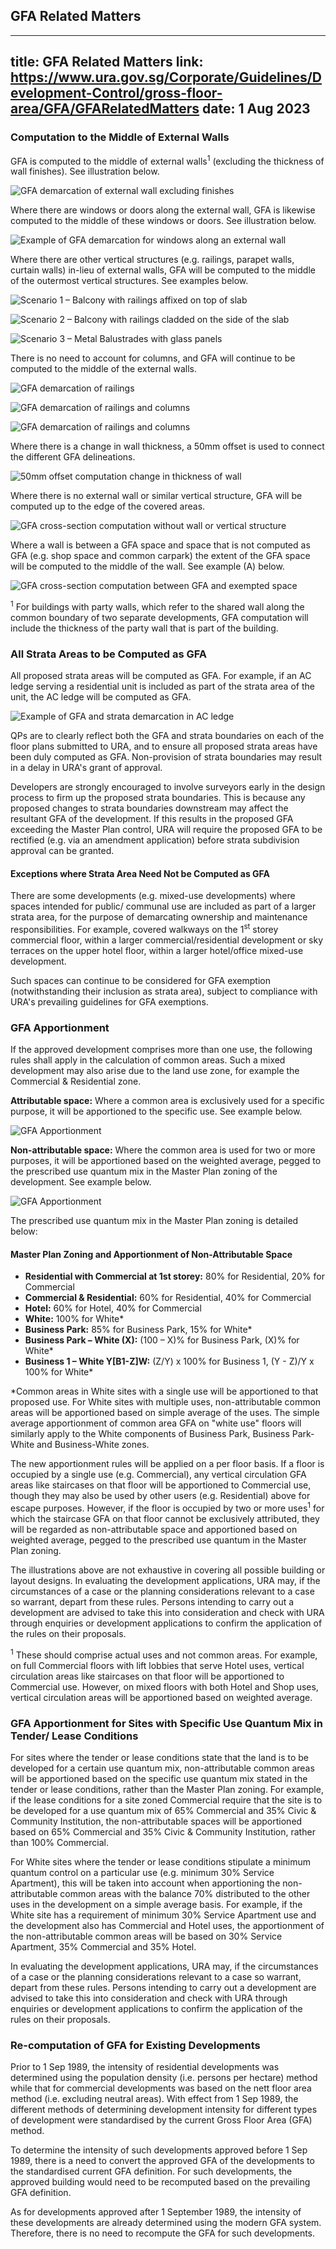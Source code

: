 
## GFA Related Matters
---
title: GFA Related Matters
link: https://www.ura.gov.sg/Corporate/Guidelines/Development-Control/gross-floor-area/GFA/GFARelatedMatters
date: 1 Aug 2023
---

### Computation to the Middle of External Walls

GFA is computed to the middle of external walls<sup>1</sup> (excluding the thickness of wall finishes). See illustration below.

![GFA demarcation of external wall excluding finishes](https://www.ura.gov.sg/-/media/Corporate/Guidelines/Development-control/GFA/71A-GFA-Demarcation-of-external-wall-excluding-finishes_28Jul2023_SC-03-bay-window-and-balcony.jpg?h=500&w=800)

Where there are windows or doors along the external wall, GFA is likewise computed to the middle of these windows or doors. See illustration below.

![Example of GFA demarcation for windows along an external wall](https://www.ura.gov.sg/-/media/Corporate/Guidelines/Development-control/GFA/GFA--Demarcation-for-windows-along-an-external-wall_31Jul2023.jpg?h=500&w=800)

Where there are other vertical structures (e.g. railings, parapet walls, curtain walls) in-lieu of external walls, GFA will be computed to the middle of the outermost vertical structures. See examples below.

![Scenario 1 – Balcony with railings affixed on top of slab](https://www.ura.gov.sg/-/media/Corporate/Guidelines/Development-control/GFA/72A-GFA--Scenario-1--Balcony-with-railings-affixed-on-top-of-slab.jpg?h=500&w=800)

![Scenario 2 – Balcony with railings cladded on the side of the slab](https://www.ura.gov.sg/-/media/Corporate/Guidelines/Development-control/GFA/GFA-72B-Scenario-2--Balcony-with-railings-cladded-on-the-side-of-the-slab.jpg?h=500&w=800)

![Scenario 3 – Metal Balustrades with glass panels](https://www.ura.gov.sg/-/media/Corporate/Guidelines/Development-control/GFA/GFA-72C-Scenario-3--Metal-Balustrades-with-glass-panels.jpg?h=500&w=800)

There is no need to account for columns, and GFA will continue to be computed to the middle of the external walls.

![GFA demarcation of railings](https://www.ura.gov.sg/-/media/Corporate/Guidelines/Development-control/GFA/73A-GFA-Scenario-1-Demarcation-of-railings_28Jul2023_SC-03-bay-window-and-balcony.jpg?h=500&w=800)

![GFA demarcation of railings and columns](https://www.ura.gov.sg/-/media/Corporate/Guidelines/Development-control/GFA/73B-GFA-Demarcation-of-railings----Column-Scenario-2_28Jul2023_SC-03-bay-window-and-balcony.jpg?h=500&w=800)

![GFA demarcation of railings and columns](https://www.ura.gov.sg/-/media/Corporate/Guidelines/Development-control/GFA/73C-GFA-Scenario-3-Demarcation-of-railings---Column-Scenario-328Jul2023SC-03-bay-window-and-balcony.jpg?h=500&w=800)

Where there is a change in wall thickness, a 50mm offset is used to connect the different GFA delineations.

![50mm offset computation change in thickness of wall](https://www.ura.gov.sg/-/media/Corporate/Guidelines/Development-control/GFA/74-GFA-50mm-offset-computation-change-in-thickness-of-wall_28Jul2023_SC-03-bay-window-and-balcony.jpg?h=500&w=800)

Where there is no external wall or similar vertical structure, GFA will be computed up to the edge of the covered areas.

![GFA cross-section computation without wall or vertical structure](https://www.ura.gov.sg/-/media/Corporate/Guidelines/Development-control/GFA/75-GFA-cross-section-computation-without-wall-or-vertical-structure28Jul2023SC-03-bay-window-and-bal.jpg?h=500&w=800)

Where a wall is between a GFA space and space that is not computed as GFA (e.g. shop space and common carpark) the extent of the GFA space will be computed to the middle of the wall. See example (A) below.

![GFA cross-section computation between GFA and exempted space](https://www.ura.gov.sg/-/media/Corporate/Guidelines/Development-control/GFA/76-GFA-cross-section-computation-between-GFA-and-exempted-space28Jul2023SC-03-bay-window-and-balcony.jpg?h=500&w=800)

<sup>1</sup> For buildings with party walls, which refer to the shared wall along the common boundary of two separate developments, GFA computation will include the thickness of the party wall that is part of the building.

### All Strata Areas to be Computed as GFA

All proposed strata areas will be computed as GFA. For example, if an AC ledge serving a residential unit is included as part of the strata area of the unit, the AC ledge will be computed as GFA.

![Example of GFA and strata demarcation in AC ledge](https://www.ura.gov.sg/-/media/Corporate/Guidelines/Development-control/GFA/77-GFA-Example-of-GFA-and-strata-demarcation-in-AC-ledge.jpg?h=500&w=800)

QPs are to clearly reflect both the GFA and strata boundaries on each of the floor plans submitted to URA, and to ensure all proposed strata areas have been duly computed as GFA. Non-provision of strata boundaries may result in a delay in URA's grant of approval.

Developers are strongly encouraged to involve surveyors early in the design process to firm up the proposed strata boundaries. This is because any proposed changes to strata boundaries downstream may affect the resultant GFA of the development. If this results in the proposed GFA exceeding the Master Plan control, URA will require the proposed GFA to be rectified (e.g. via an amendment application) before strata subdivision approval can be granted.

#### Exceptions where Strata Area Need Not be Computed as GFA

There are some developments (e.g. mixed-use developments) where spaces intended for public/ communal use are included as part of a larger strata area, for the purpose of demarcating ownership and maintenance responsibilities. For example, covered walkways on the 1<sup>st</sup> storey commercial floor, within a larger commercial/residential development or sky terraces on the upper hotel floor, within a larger hotel/office mixed-use development.

Such spaces can continue to be considered for GFA exemption (notwithstanding their inclusion as strata area), subject to compliance with URA's prevailing guidelines for GFA exemptions.

### GFA Apportionment

If the approved development comprises more than one use, the following rules shall apply in the calculation of common areas. Such a mixed development may also arise due to the land use zone, for example the Commercial & Residential zone.

**Attributable space:** Where a common area is exclusively used for a specific purpose, it will be apportioned to the specific use. See example below.

![GFA Apportionment](https://www.ura.gov.sg/-/media/Corporate/Guidelines/Development-control/GFA/GFA-72A-Apportionment_Comm_2oct20.jpg)

**Non-attributable space:** Where the common area is used for two or more purposes, it will be apportioned based on the weighted average, pegged to the prescribed use quantum mix in the Master Plan zoning of the development. See example below.

![GFA Apportionment](https://www.ura.gov.sg/-/media/Corporate/Guidelines/Development-control/GFA/GFA-72B-Apportionment-CommResi_2oct20.jpg)

The prescribed use quantum mix in the Master Plan zoning is detailed below:

#### Master Plan Zoning and Apportionment of Non-Attributable Space

- **Residential with Commercial at 1st storey:** 80% for Residential, 20% for Commercial
- **Commercial & Residential:** 60% for Residential, 40% for Commercial
- **Hotel:** 60% for Hotel, 40% for Commercial
- **White:** 100% for White\*
- **Business Park:** 85% for Business Park, 15% for White\*
- **Business Park – White (X):** (100 – X)% for Business Park, (X)% for White\*
- **Business 1 – White Y[B1-Z]W:** (Z/Y) x 100% for Business 1, (Y - Z)/Y x 100% for White\*

\*Common areas in White sites with a single use will be apportioned to that proposed use. For White sites with multiple uses, non-attributable common areas will be apportioned based on simple average of the uses. The simple average apportionment of common area GFA on "white use" floors will similarly apply to the White components of Business Park, Business Park-White and Business-White zones.

The new apportionment rules will be applied on a per floor basis. If a floor is occupied by a single use (e.g. Commercial), any vertical circulation GFA areas like staircases on that floor will be apportioned to Commercial use, though they may also be used by other users (e.g. Residential) above for escape purposes. However, if the floor is occupied by two or more uses<sup>1</sup> for which the staircase GFA on that floor cannot be exclusively attributed, they will be regarded as non-attributable space and apportioned based on weighted average, pegged to the prescribed use quantum in the Master Plan zoning.

The illustrations above are not exhaustive in covering all possible building or layout designs. In evaluating the development applications, URA may, if the circumstances of a case or the planning considerations relevant to a case so warrant, depart from these rules. Persons intending to carry out a development are advised to take this into consideration and check with URA through enquiries or development applications to confirm the application of the rules on their proposals.

<sup>1</sup> These should comprise actual uses and not common areas. For example, on full Commercial floors with lift lobbies that serve Hotel uses, vertical circulation areas like staircases on that floor will be apportioned to Commercial use. However, on mixed floors with both Hotel and Shop uses, vertical circulation areas will be apportioned based on weighted average.

### GFA Apportionment for Sites with Specific Use Quantum Mix in Tender/ Lease Conditions

For sites where the tender or lease conditions state that the land is to be developed for a certain use quantum mix, non-attributable common areas will be apportioned based on the specific use quantum mix stated in the tender or lease conditions, rather than the Master Plan zoning. For example, if the lease conditions for a site zoned Commercial require that the site is to be developed for a use quantum mix of 65% Commercial and 35% Civic & Community Institution, the non-attributable spaces will be apportioned based on 65% Commercial and 35% Civic & Community Institution, rather than 100% Commercial.

For White sites where the tender or lease conditions stipulate a minimum quantum control on a particular use (e.g. minimum 30% Service Apartment), this will be taken into account when apportioning the non-attributable common areas with the balance 70% distributed to the other uses in the development on a simple average basis. For example, if the White site has a requirement of minimum 30% Service Apartment use and the development also has Commercial and Hotel uses, the apportionment of the non-attributable common areas will be based on 30% Service Apartment, 35% Commercial and 35% Hotel.

In evaluating the development applications, URA may, if the circumstances of a case or the planning considerations relevant to a case so warrant, depart from these rules. Persons intending to carry out a development are advised to take this into consideration and check with URA through enquiries or development applications to confirm the application of the rules on their proposals.

### Re-computation of GFA for Existing Developments

Prior to 1 Sep 1989, the intensity of residential developments was determined using the population density (i.e. persons per hectare) method while that for commercial developments was based on the nett floor area method (i.e. excluding neutral areas). With effect from 1 Sep 1989, the different methods of determining development intensity for different types of development were standardised by the current Gross Floor Area (GFA) method.

To determine the intensity of such developments approved before 1 Sep 1989, there is a need to convert the approved GFA of the developments to the standardised current GFA definition. For such developments, the approved building would need to be recomputed based on the prevailing GFA definition.

As for developments approved after 1 September 1989, the intensity of these developments are already determined using the modern GFA system. Therefore, there is no need to recompute the GFA for such developments.
